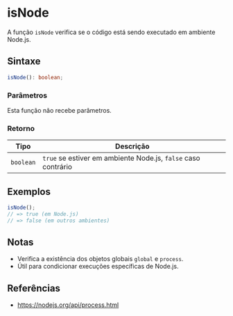 # isNode

A função `isNode` verifica se o código está sendo executado em ambiente Node.js.

## Sintaxe

```typescript
isNode(): boolean;
```

### Parâmetros

Esta função não recebe parâmetros.

### Retorno

| Tipo       | Descrição                                                        |
| ---------- | ---------------------------------------------------------------- |
| `boolean`  | `true` se estiver em ambiente Node.js, `false` caso contrário    |

## Exemplos

```typescript
isNode();
// => true (em Node.js)
// => false (em outros ambientes)
```

## Notas

* Verifica a existência dos objetos globais `global` e `process`.
* Útil para condicionar execuções específicas de Node.js.

## Referências

* https://nodejs.org/api/process.html